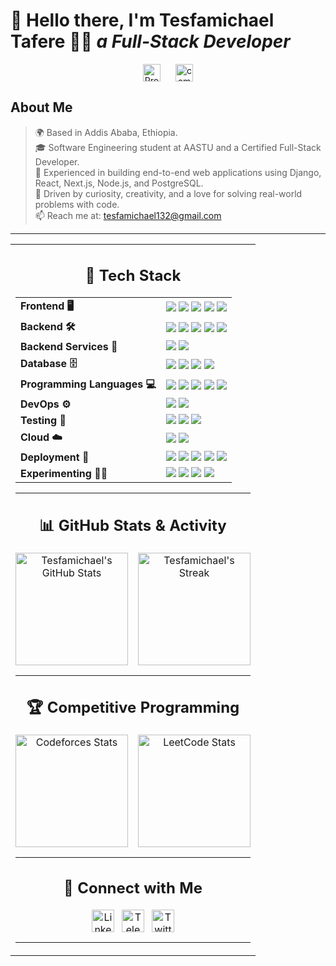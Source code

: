 # 👋 **Hello there, I'm Tesfamichael Tafere 👨‍💻 ***a Full-Stack Developer*****

<!-- ![Profile Banner](https://user-images.githubusercontent.com/74038190/212749447-bfb7e725-6987-49d9-ae85-2015e3e7cc41.gif) -->

<div align="center" style="display: flex; gap: 24px; justify-content: center;">
  <img src="https://komarev.com/ghpvc/?username=Tesfamichael12" alt="Profile views" height="28" />
  <a href="https://user-badge.committers.top/ethiopia/Tesfamichael12" target="_blank" rel="noopener noreferrer">
    <img src="https://user-badge.committers.top/ethiopia/Tesfamichael12.svg" alt="committers.top badge" height="28" />
  </a>
<!--   <a href="https://wakatime.com/@3eaaf4b5-9d23-4662-96ec-8fac15bb65dc"><img src="https://wakatime.com/badge/user/3eaaf4b5-9d23-4662-96ec-8fac15bb65dc.svg" alt="Total time coded since Apr 19 2025" /></a> -->
</div>

## About Me

> 🌍 Based in Addis Ababa, Ethiopia.  
> 🎓 Software Engineering student at AASTU and a Certified Full-Stack Developer.  
> 💼 Experienced in building end-to-end web applications using Django, React, Next.js, Node.js, and PostgreSQL.  
> 🚀 Driven by curiosity, creativity, and a love for solving real-world problems with code.  
> 📫 Reach me at: [tesfamichael132@gmail.com](mailto:tesfamichael132@gmail.com)

---

<table><tr><td align="center">

## 🚀 Tech Stack

<table>
  <tr>
    <td><b>Frontend 🖥️</b></td>
    <td>
      <img src="https://img.shields.io/badge/HTML-E34F26?style=for-the-badge&logo=html5&logoColor=white" />
      <img src="https://img.shields.io/badge/CSS-1572B6?style=for-the-badge&logo=css3&logoColor=white" />
      <img src="https://img.shields.io/badge/React.js-06B6D4?style=for-the-badge&logo=react&logoColor=white" />
      <img src="https://img.shields.io/badge/Next.js-ffffff?style=for-the-badge&logo=next.js&logoColor=black" />
      <img src="https://img.shields.io/badge/TailwindCSS-06B6D4?style=for-the-badge&logo=tailwindcss&logoColor=white" />
    </td>
  </tr>
  <tr>
    <td><b>Backend 🛠️</b></td>
    <td>
      <img src="https://img.shields.io/badge/Node.js-339933?style=for-the-badge&logo=node.js&logoColor=white" />
      <img src="https://img.shields.io/badge/Express.js-ffffff?style=for-the-badge&logo=express&logoColor=black" />
      <img src="https://img.shields.io/badge/Prisma-677EEB?style=for-the-badge&logo=prisma&logoColor=white" />
      <img src="https://img.shields.io/badge/Go-00ADD8?style=for-the-badge&logo=go&logoColor=white" />
      <img src="https://img.shields.io/badge/Django-092E20?style=for-the-badge&logo=django&logoColor=white" />
    </td>
  </tr>
  <tr>
    <td><b>Backend Services 🔗</b></td>
    <td>
      <img src="https://img.shields.io/badge/Supabase-3ECF8E?style=for-the-badge&logo=supabase&logoColor=white" />
      <img src="https://img.shields.io/badge/Firebase-FFCA28?style=for-the-badge&logo=firebase&logoColor=black" />
    </td>
  </tr>
<tr>
    <td><b>Database 🗄️</b></td>
    <td>
      <img src="https://img.shields.io/badge/MySQL-4479A1?style=for-the-badge&logo=mysql&logoColor=white" />
      <img src="https://img.shields.io/badge/PostgreSQL-4169E1?style=for-the-badge&logo=postgresql&logoColor=white" />
      <img src="https://img.shields.io/badge/Redis-DC382D?style=for-the-badge&logo=redis&logoColor=white" />
      <img src="https://img.shields.io/badge/MongoDB-47A248?style=for-the-badge&logo=mongodb&logoColor=white" />
    </td>
  </tr>
<tr>
    <td><b>Programming Languages 💻</b></td>
    <td>
      <img src="https://img.shields.io/badge/Python-3776AB?style=for-the-badge&logo=python&logoColor=white" />
      <img src="https://img.shields.io/badge/Go-00ADD8?style=for-the-badge&logo=go&logoColor=white" />
      <img src="https://img.shields.io/badge/JS/TS-3178C6?style=for-the-badge&logo=typescript&logoColor=white" />
      <img src="https://img.shields.io/badge/C++-00599C?style=for-the-badge&logo=c%2B%2B&logoColor=white" />
      <img src="https://img.shields.io/badge/Java-007396?style=for-the-badge&logo=java&logoColor=white" />
    </td>
  </tr>
  <tr>
    <td><b>DevOps ⚙️</b></td>
    <td>
      <img src="https://img.shields.io/badge/Docker-2496ED?style=for-the-badge&logo=docker&logoColor=white" />
      <img src="https://img.shields.io/badge/GitHub%20Actions-2088FF?style=for-the-badge&logo=githubactions&logoColor=white" />
    </td>
  </tr>
  <tr>
    <td><b>Testing 🧪</b></td>
    <td>
      <img src="https://img.shields.io/badge/Cypress-69D3A7?style=for-the-badge&logo=cypress&logoColor=white" />
      <img src="https://img.shields.io/badge/Jest-C21325?style=for-the-badge&logo=jest&logoColor=white" />
      <img src="https://img.shields.io/badge/Postman-FF6C37?style=for-the-badge&logo=postman&logoColor=white" />
    </td>
  </tr>
  
  
  <tr>
    <td><b>Cloud ☁️</b></td>
    <td>
      <img src="https://img.shields.io/badge/AWS-FF9900?style=for-the-badge&logo=amazonaws&logoColor=white" />
      <img src="https://img.shields.io/badge/GCP-4285F4?style=for-the-badge&logo=googlecloud&logoColor=white" />
    </td>
  </tr>
  <tr>
    <td><b>Deployment 🚀</b></td>
    <td>
      <img src="https://img.shields.io/badge/Vercel-ffffff?style=for-the-badge&logo=vercel&logoColor=black" />
      <img src="https://img.shields.io/badge/Render-46E3B7?style=for-the-badge&logo=render&logoColor=white" />
      <img src="https://img.shields.io/badge/Hostinger-673DE6?style=for-the-badge&logo=hostinger&logoColor=white" />
      <img src="https://img.shields.io/badge/cPanel-FF6C2C?style=for-the-badge&logo=cpanel&logoColor=white" />
      <img src="https://img.shields.io/badge/Netlify-00C7B7?style=for-the-badge&logo=netlify&logoColor=white" />
    </td>
  </tr>
  <tr>
    <td><b>Experimenting 🧑‍🔬</b></td>
    <td>
      <img src="https://img.shields.io/badge/Laravel-FF2D20?style=for-the-badge&logo=laravel&logoColor=white" />
      <img src="https://img.shields.io/badge/Spring%20Boot-6DB33F?style=for-the-badge&logo=spring&logoColor=white" />
      <img src="https://img.shields.io/badge/Flask-ffffff?style=for-the-badge&logo=flask&logoColor=black" />
      <img src="https://img.shields.io/badge/Jquery-ff4700?style=for-the-badge&logo=jquery&logoColor=white" />
    </td>
  </tr>
</table>

---

## 📊 GitHub Stats & Activity

<div align="center" style="display: flex; flex-wrap: wrap; gap: 16px; justify-content: center;">
  <img src="https://github-readme-stats.vercel.app/api?username=Tesfamichael12&theme=gotham&hide_border=false&include_all_commits=true&count_private=true&show_icons=true&icon_color=00FF00&line_height=25" alt="Tesfamichael's GitHub Stats" height="180" />
  <img src="https://github-readme-streak-stats.herokuapp.com/?user=Tesfamichael12&theme=gotham&hide_border=false&date_format=M%20j%5B%2C%20Y%5D" alt="Tesfamichael's Streak" height="180" />
</div>

---

## 🏆 Competitive Programming

<div align="center" style="display: flex; flex-wrap: wrap; gap: 16px; justify-content: center;">
  <img src="https://codeforces-readme-stats.vercel.app/api/card?username=Meek_12&theme=dark&force_username=true&show_icons=true" alt="Codeforces Stats" height="180" />
  <img src="https://leetcard.jacoblin.cool/hopmic?theme=dark&font=Syne%20Mono&ext=heatmap&border_radius=20&height=180" alt="LeetCode Stats" height="180" />
</div>

---

## 🤝 Connect with Me

<div align="center" style="display: flex; gap: 12px; justify-content: center;">
  <a href="https://www.linkedin.com/in/tesfamichael-tafere-15a587299/" target="_blank" rel="noopener noreferrer">
    <img src="https://img.shields.io/badge/LinkedIn-0077B5?style=for-the-badge&logo=linkedin&logoColor=white" alt="LinkedIn" height="36" />
  </a>
  <a href="https://t.me/hopmic" target="_blank" rel="noopener noreferrer">
    <img src="https://img.shields.io/badge/Telegram-2CA5E0?style=for-the-badge&logo=telegram&logoColor=white" alt="Telegram" height="36" />
  </a>
  <a href="https://twitter.com/" target="_blank" rel="noopener noreferrer">
    <img src="https://img.shields.io/badge/Twitter-1DA1F2?style=for-the-badge&logo=twitter&logoColor=white" alt="Twitter" height="36" />
  </a>
</div>

---

